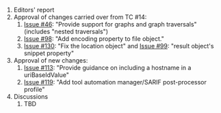 1. Editors' report
2. Approval of changes carried over from TC #14:
    1. [Issue #46](https://github.com/oasis-tcs/sarif-spec/issues/46): "Provide support for graphs and graph traversals" (includes "nested traversals")
    2. [Issue #98](https://github.com/oasis-tcs/sarif-spec/issues/98): "Add encoding property to file object."
    3. [Issue #130](https://github.com/oasis-tcs/sarif-spec/issues/130): "Fix the location object" and [Issue #99](https://github.com/oasis-tcs/sarif-spec/issues/99): "result object's snippet property"
3. Approval of new changes:
    1. [Issue #113](https://github.com/oasis-tcs/sarif-spec/issues/113): "Provide guidance on including a hostname in a uriBaseIdValue"
    2. [Issue #119](https://github.com/oasis-tcs/sarif-spec/issues/119): "Add tool automation manager/SARIF post-processor profile"
4. Discussions
    1. TBD
